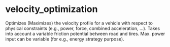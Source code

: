 # velocity_optimization
Optimizes (Maximizes) the velocity profile for a vehicle with respect to physical constraints (e.g., power, force, combined acceleration, ...). Takes into account a variable friction potential between road and tires. Max. power input can be variable (for e.g., energy strategy purpose).
